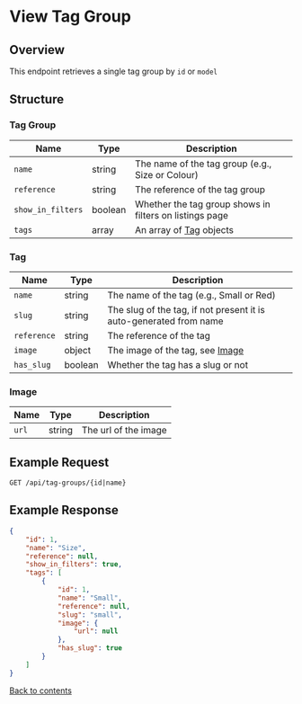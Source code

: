 # View Tag Group

## Overview

This endpoint retrieves a single tag group by `id` or `model`

## Structure

### Tag Group

| Name              | Type    | Description                                             |
|-------------------|---------|---------------------------------------------------------|
| `name`            | string  | The name of the tag group (e.g., Size or Colour)        |
| `reference`       | string  | The reference of the tag group                          |
| `show_in_filters` | boolean | Whether the tag group shows in filters on listings page |
| `tags`            | array   | An array of [Tag](#tag) objects                         |

### Tag


| Name        | Type    | Description                                                        |
|-------------|---------|--------------------------------------------------------------------|
| `name`      | string  | The name of the tag (e.g., Small or Red)                           |
| `slug`      | string  | The slug of the tag, if not present it is auto-generated from name |
| `reference` | string  | The reference of the tag                                           |
| `image`     | object  | The image of the tag, see [Image](#image)                          |
| `has_slug`  | boolean | Whether the tag has a slug or not                                  |

### Image

| Name  | Type   | Description          |
|-------|--------|----------------------|
| `url` | string | The url of the image |

## Example Request

```http request
GET /api/tag-groups/{id|name}
```

## Example Response

```json
{
    "id": 1,
    "name": "Size",
    "reference": null,
    "show_in_filters": true,
    "tags": [
        {
            "id": 1,
            "name": "Small",
            "reference": null,
            "slug": "small",
            "image": {
                "url": null
            },
            "has_slug": true
        }
    ]
}
```

[Back to contents](../../README.md#table-of-contents)
